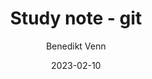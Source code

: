---
title: "Study note - git"
author: Benedikt Venn
author_link: https://github.com/bvenn
category: studynote
date: 2023-02-10
summary: An introduction to git with a focus on collaborative research data management
---